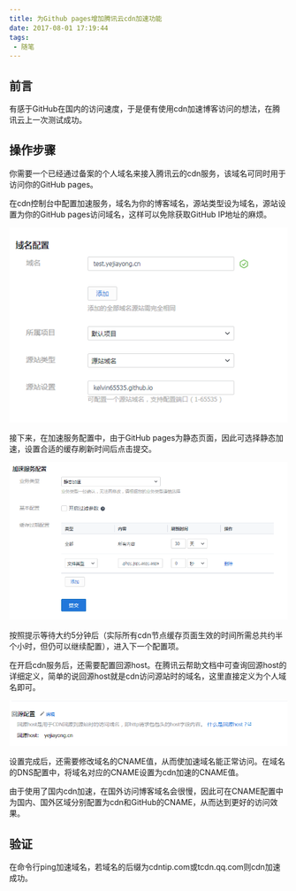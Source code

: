```yaml
---
title: 为Github pages增加腾讯云cdn加速功能
date: 2017-08-01 17:19:44
tags:
 - 随笔
---
```


## 前言

有感于GitHub在国内的访问速度，于是便有使用cdn加速博客访问的想法，在腾讯云上一次测试成功。

<!-- more -->

## 操作步骤

你需要一个已经通过备案的个人域名来接入腾讯云的cdn服务，该域名可同时用于访问你的GitHub pages。

在cdn控制台中配置加速服务，域名为你的博客域名，源站类型设为域名，源站设置为你的GitHub pages访问域名，这样可以免除获取GitHub IP地址的麻烦。

![CDN域名配置](为Github-pages增加腾讯云cdn加速功能/CDN域名配置.png)

接下来，在加速服务配置中，由于GitHub pages为静态页面，因此可选择静态加速，设置合适的缓存刷新时间后点击提交。

![加速服务配置](为Github-pages增加腾讯云cdn加速功能/加速服务配置.png)

按照提示等待大约5分钟后（实际所有cdn节点缓存页面生效的时间所需总共约半个小时，但仍可以继续配置），进入下一个配置项。

在开启cdn服务后，还需要配置回源host。在腾讯云帮助文档中可查询回源host的详细定义，简单的说回源host就是cdn访问源站时的域名，这里直接定义为个人域名即可。

![源站配置](为Github-pages增加腾讯云cdn加速功能/回源配置.png)

设置完成后，还需要修改域名的CNAME值，从而使加速域名能正常访问。在域名的DNS配置中，将域名对应的CNAME设置为cdn加速的CNAME值。

由于使用了国内cdn加速，在国外访问博客域名会很慢，因此可在CNAME配置中为国内、国外区域分别配置为cdn和GitHub的CNAME，从而达到更好的访问效果。

## 验证

在命令行ping加速域名，若域名的后缀为cdntip.com或tcdn.qq.com则cdn加速成功。
